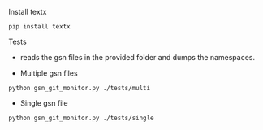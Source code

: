 Install textx

 `pip install textx`


Tests
- reads the gsn files in the provided folder and dumps the namespaces.

- Multiple gsn files

`python gsn_git_monitor.py ./tests/multi`


- Single gsn file

`python gsn_git_monitor.py ./tests/single`